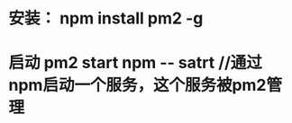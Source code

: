 <!--
 * @Author: your name
 * @Date: 2020-12-15 16:39:38
 * @LastEditTime: 2020-12-15 17:20:33
 * @LastEditors: your name
 * @Description: In User Settings Edit
 * @FilePath: /realworld-nuxtjs/readme.md
-->

# 安装：  npm install pm2 -g

# 启动 pm2 start npm -- satrt   //通过npm启动一个服务，这个服务被pm2管理